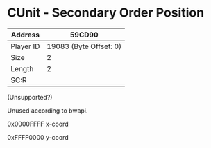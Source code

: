 #  CUnit - Secondary Order Position
Address   | 59CD90
----------|-------------
Player ID | 19083 (Byte Offset: 0)
Size 	  | 2
Length 	  | 2
SC:R      | 

(Unsupported?) 

Unused according to bwapi.

0x0000FFFF x-coord
0xFFFF0000 y-coord
